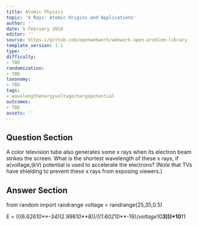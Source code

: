 ```yaml
---
title: Atomic Physics
topic: 'X Rays: Atomic Origins and Applications'
author: ''
date: 5 February 2018
editor: ''
source: https://github.com/openwebwork/webwork-open-problem-library
template_version: 1.1
type: ''
difficulty:
- TBD
randomization:
- TBD
taxonomy:
- TBD
tags:
- wavelengthenergyvoltagechargepotential
outcomes:
- TBD
assets: ''
---
```


## Question Section 

A color television tube also generates some x rays when its electron beam strikes the screen. What is the shortest wavelength of these x rays, if a(voltage,(kV) potential is used to accelerate the electrons? (Note that TVs have shielding to prevent these x rays from exposing viewers.)



## Answer Section

from random import randrange
voltage = randrange(25,35,0.5)

E = (((6.626*10**-34)*(2.998*10**8))/((1.602*10**-19)*(voltage*10**3)))*10**11